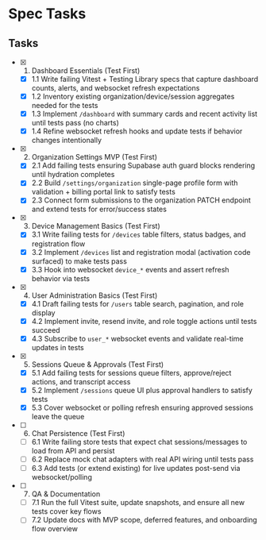 # Spec Tasks

## Tasks

- [x] 1. Dashboard Essentials (Test First)
  - [x] 1.1 Write failing Vitest + Testing Library specs that capture dashboard counts, alerts, and websocket refresh expectations
  - [x] 1.2 Inventory existing organization/device/session aggregates needed for the tests
  - [x] 1.3 Implement `/dashboard` with summary cards and recent activity list until tests pass (no charts)
  - [x] 1.4 Refine websocket refresh hooks and update tests if behavior changes intentionally

- [x] 2. Organization Settings MVP (Test First)
  - [x] 2.1 Add failing tests ensuring Supabase auth guard blocks rendering until hydration completes
  - [x] 2.2 Build `/settings/organization` single-page profile form with validation + billing portal link to satisfy tests
  - [x] 2.3 Connect form submissions to the organization PATCH endpoint and extend tests for error/success states

- [x] 3. Device Management Basics (Test First)
  - [x] 3.1 Write failing tests for `/devices` table filters, status badges, and registration flow
  - [x] 3.2 Implement `/devices` list and registration modal (activation code surfaced) to make tests pass
  - [x] 3.3 Hook into websocket `device_*` events and assert refresh behavior via tests

- [x] 4. User Administration Basics (Test First)
  - [x] 4.1 Draft failing tests for `/users` table search, pagination, and role display
  - [x] 4.2 Implement invite, resend invite, and role toggle actions until tests succeed
  - [x] 4.3 Subscribe to `user_*` websocket events and validate real-time updates in tests

- [x] 5. Sessions Queue & Approvals (Test First)
  - [x] 5.1 Add failing tests for sessions queue filters, approve/reject actions, and transcript access
  - [x] 5.2 Implement `/sessions` queue UI plus approval handlers to satisfy tests
  - [x] 5.3 Cover websocket or polling refresh ensuring approved sessions leave the queue

- [ ] 6. Chat Persistence (Test First)
  - [ ] 6.1 Write failing store tests that expect chat sessions/messages to load from API and persist
  - [ ] 6.2 Replace mock chat adapters with real API wiring until tests pass
  - [ ] 6.3 Add tests (or extend existing) for live updates post-send via websocket/polling

- [ ] 7. QA & Documentation
  - [ ] 7.1 Run the full Vitest suite, update snapshots, and ensure all new tests cover key flows
  - [ ] 7.2 Update docs with MVP scope, deferred features, and onboarding flow overview
